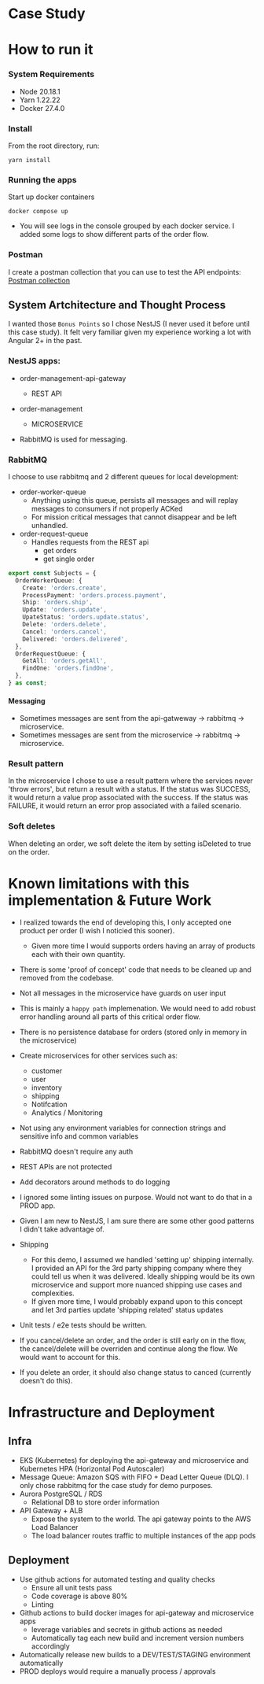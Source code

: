 # Case Study

# How to run it

### System Requirements

- Node 20.18.1
- Yarn 1.22.22
- Docker 27.4.0

### Install

From the root directory, run:

```
yarn install
```

### Running the apps

Start up docker containers

```
docker compose up
```

- You will see logs in the console grouped by each docker service. I added some logs to show different parts of the order flow.

### Postman

I create a postman collection that you can use to test the API endpoints: [Postman collection](reebelo-case-study.postman_collection.json)

## System Artchitecture and Thought Process

I wanted those `Bonus Points` so I chose NestJS (I never used it before until this case study). It felt very familiar given my experience working a lot with Angular 2+ in the past.

### NestJS apps:

- order-management-api-gateway
  - REST API
- order-management

  - MICROSERVICE

- RabbitMQ is used for messaging.

### RabbitMQ

I choose to use rabbitmq and 2 different queues for local development:

- order-worker-queue
  - Anything using this queue, persists all messages and will replay messages to consumers if not properly ACKed
  - For mission critical messages that cannot disappear and be left unhandled.
- order-request-queue
  - Handles requests from the REST api
    - get orders
    - get single order

```typescript
export const Subjects = {
  OrderWorkerQueue: {
    Create: 'orders.create',
    ProcessPayment: 'orders.process.payment',
    Ship: 'orders.ship',
    Update: 'orders.update',
    UpateStatus: 'orders.update.status',
    Delete: 'orders.delete',
    Cancel: 'orders.cancel',
    Delivered: 'orders.delivered',
  },
  OrderRequestQueue: {
    GetAll: 'orders.getAll',
    FindOne: 'orders.findOne',
  },
} as const;
```

#### Messaging

- Sometimes messages are sent from the api-gatweway -> rabbitmq -> microservice.
- Sometimes messages are sent from the microservice -> rabbitmq -> microservice.

### Result pattern

In the microservice I chose to use a result pattern where the services never 'throw errors', but return a result with a status. If the status was SUCCESS, it would return a value prop associated with the success. If the status was FAILURE, it would return an error prop associated with a failed scenario.

### Soft deletes

When deleting an order, we soft delete the item by setting isDeleted to true on the order.

# Known limitations with this implementation & Future Work

- I realized towards the end of developing this, I only accepted one product per order (I wish I noticied this sooner).
  - Given more time I would supports orders having an array of products each with their own quantity.
- There is some 'proof of concept' code that needs to be cleaned up and removed from the codebase.
- Not all messages in the microservice have guards on user input
- This is mainly a `happy path` implemenation. We would need to add robust error handling around all parts of this critical order flow.
- There is no persistence database for orders (stored only in memory in the microservice)
- Create microservices for other services such as:
  - customer
  - user
  - inventory
  - shipping
  - Notifcation
  - Analytics / Monitoring
- Not using any environment variables for connection strings and sensitive info and common variables
- RabbitMQ doesn't require any auth
- REST APIs are not protected
- Add decorators around methods to do logging
- I ignored some linting issues on purpose. Would not want to do that in a PROD app.
- Given I am new to NestJS, I am sure there are some other good patterns I didn't take advantage of.
- Shipping

  - For this demo, I assumed we handled 'setting up' shipping internally. I provided an API for the 3rd party shipping company where they could tell us when it was delivered. Ideally shipping would be its own microservice and support more nuanced shipping use cases and complexities.
  - If given more time, I would probably expand upon to this concept and let 3rd parties update 'shipping related' status updates

- Unit tests / e2e tests should be written.
- If you cancel/delete an order, and the order is still early on in the flow, the cancel/delete will be overriden and continue along the flow. We would want to account for this.
- If you delete an order, it should also change status to canced (currently doesn't do this).

# Infrastructure and Deployment

## Infra

- EKS (Kubernetes) for deploying the api-gateway and microservice and Kubernetes HPA (Horizontal Pod Autoscaler)
- Message Queue: Amazon SQS with FIFO + Dead Letter Queue (DLQ). I only chose rabbitmq for the case study for demo purposes.
- Aurora PostgreSQL / RDS
  - Relational DB to store order information
- API Gateway + ALB
  - Expose the system to the world. The api gateway points to the AWS Load Balancer
  - The load balancer routes traffic to multiple instances of the app pods

## Deployment

- Use github actions for automated testing and quality checks
  - Ensure all unit tests pass
  - Code coverage is above 80%
  - Linting
- Github actions to build docker images for api-gateway and microservice apps
  - leverage variables and secrets in github actions as needed
  - Automatically tag each new build and increment version numbers accordingly
- Automatically release new builds to a DEV/TEST/STAGING environment automatically
- PROD deploys would require a manually process / approvals
